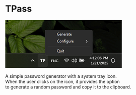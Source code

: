 # TPass
![cover](/assets/cover.png)

A simple password generator with a system tray icon. <br />
When the user clicks on the icon, it provides the option <br />
to generate a random password and copy it to the clipboard.

